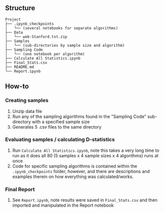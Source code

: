 ## Structure
```
Project
├── .ipynb_checkpoints
│   └── (several notebooks for separate algorithms)  
├── Data
│   └── web-Stanford.txt.zip 
├── Samples
│   └── (sub-directories by sample size and algorithm)
├── Sampling Code
│   └── (one notebook per algorithm)
├── Calculate All Statistics.ipynb
├── Final_Stats.csv
├── README.md
└── Report.ipynb
```
## How-to

### Creating samples

1. Unzip data file
2. Run any of the sampling algorithms found in the "Sampling Code" sub-directory with a specified sample size
3. Generates 5 .csv files to the same directory

### Evaluating samples / calculating D-statistics

1. Run `Calculate All Statistics.ipynb`, note this takes a very long time to run as it does all 80 (5 samples x 4 sample sizes x 4 algorithms) runs at once 
2. Code for specific sampling algorithms is contained within the `.ipynb_checkpoints` folder, however, and there are descriptions and examples therein on how everything was calculated/works.

### Final Report

1. See `Report.ipynb`, note results were saved in `Final_Stats.csv` and then imported and manipulated in the Report notebook
